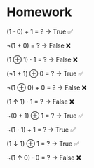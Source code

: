 # Homework
(1 ⋅ 0) + 1 = ? → True ✅

¬(1 + 0) = ? → False ❌

(1 ⊕ 1) ⋅ 1 = ? → False ❌

(¬1 + 1) ⊕ 0 = ? → True ✅

¬(1 ⊕ 0) + 0 = ? → False ❌

(1 ↑ 1) ⋅ 1 = ? → False ❌

¬(0 + 1) ⊕ 1 = ? → True ✅

¬(1 ⋅ 1) + 1 = ? → True ✅

(1 ↓ 1) ⊕ 1 = ? → True ✅

¬(1 ↑ 0) ⋅ 0 = ? → False ❌
